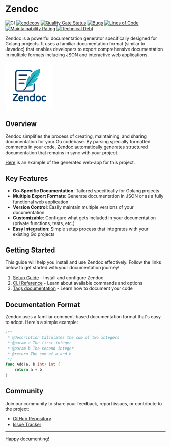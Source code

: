 # Zendoc

![CI](https://github.com/ZenDocLabs/zendoc/actions/workflows/go-test.yml/badge.svg)
[![codecov](https://codecov.io/gh/ZenDocLabs/zendoc/branch/main/graph/badge.svg)](https://codecov.io/gh/ZenDocLabs/zendoc)
[![Quality Gate Status](https://sonarcloud.io/api/project_badges/measure?project=dterbah_go-logic&metric=alert_status)](https://sonarcloud.io/summary/new_code?id=dterbah_go-logic)
[![Bugs](https://sonarcloud.io/api/project_badges/measure?project=dterbah_go-logic&metric=bugs)](https://sonarcloud.io/summary/new_code?id=dterbah_go-logic)
[![Lines of Code](https://sonarcloud.io/api/project_badges/measure?project=dterbah_go-logic&metric=ncloc)](https://sonarcloud.io/summary/new_code?id=dterbah_go-logic)
[![Maintainability Rating](https://sonarcloud.io/api/project_badges/measure?project=dterbah_go-logic&metric=sqale_rating)](https://sonarcloud.io/summary/new_code?id=dterbah_go-logic)
[![Technical Debt](https://sonarcloud.io/api/project_badges/measure?project=dterbah_go-logic&metric=sqale_index)](https://sonarcloud.io/summary/new_code?id=dterbah_go-logic)

Zendoc is a powerful documentation generator specifically designed for Golang projects. It uses a familiar documentation format (similar to Javadoc) that enables developers to export comprehensive documentation in multiple formats including JSON and interactive web applications.

<img src="./assets/logo.png" width="150" alt="Zendoc Logo" />

## Overview

Zendoc simplifies the process of creating, maintaining, and sharing documentation for your Go codebase. By parsing specially formatted comments in your code, Zendoc automatically generates structured documentation that remains in sync with your project.

[Here](https://zendoc.netlify.app/) is an example of the generated web-app for this project.

## Key Features

- **Go-Specific Documentation**: Tailored specifically for Golang projects
- **Multiple Export Formats**: Generate documentation in JSON or as a fully functional web application
- **Version Control**: Easily maintain multiple versions of your documentation
- **Customizable**: Configure what gets included in your documentation (private functions, tests, etc.)
- **Easy Integration**: Simple setup process that integrates with your existing Go projects

## Getting Started

This guide will help you install and use Zendoc effectively. Follow the links below to get started with your documentation journey!

1. [Setup Guide](./documentation/setup.md) - Install and configure Zendoc
2. [CLI Reference](./documentation/cli.md) - Learn about available commands and options
3. [Tags documentation](./documentation/tag.md) - Learn how to document your code

## Documentation Format

Zendoc uses a familiar comment-based documentation format that's easy to adopt. Here's a simple example:

```go
/**
 * @description Calculates the sum of two integers
 * @param a The first integer
 * @param b The second integer
 * @return The sum of a and b
 */
func Add(a, b int) int {
    return a + b
}
```

## Community

Join our community to share your feedback, report issues, or contribute to the project:

- [GitHub Repository](https://github.com/ZenDocLabs/zendoc)
- [Issue Tracker](https://github.com/ZenDocLabs/zendoc/issues)

---

Happy documenting!
